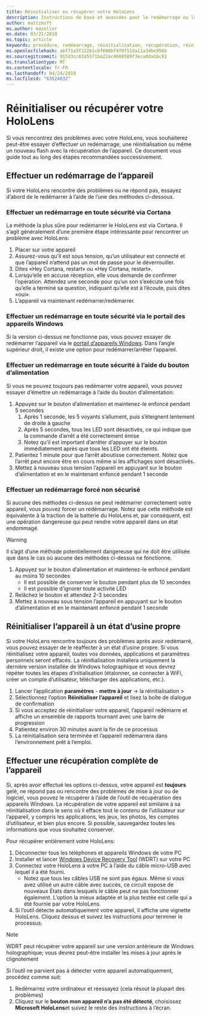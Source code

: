```yaml
---
title: Réinitialiser ou récupérer votre HoloLens
description: Instructions de base et avancées pour le redémarrage ou la réinitialisation de votre HoloLens.
author: mattzmsft
ms.author: mazeller
ms.date: 03/21/2018
ms.topic: article
keywords: procédure, redémarrage, réinitialisation, récupération, réinitialisation matérielle, réinitialisation à chaud, cycle d’alimentation, HoloLens, arrêt
ms.openlocfilehash: abf71a5f122b1c6f800bf970f51da11a34be956b
ms.sourcegitcommit: 915d3cc63a5571ba22ac4608589f3eca8da1bc81
ms.translationtype: MT
ms.contentlocale: fr-FR
ms.lasthandoff: 04/24/2019
ms.locfileid: "63524032"
---
```

# <a name="reset-or-recover-your-hololens"></a>Réinitialiser ou récupérer votre HoloLens

Si vous rencontrez des problèmes avec votre HoloLens, vous souhaiterez peut-être essayer d’effectuer un redémarrage, une réinitialisation ou même un nouveau flash avec la récupération de l’appareil. Ce document vous guide tout au long des étapes recommandées successivement.

## <a name="perform-a-device-reboot"></a>Effectuer un redémarrage de l’appareil

Si votre HoloLens rencontre des problèmes ou ne répond pas, essayez d’abord de le redémarrer à l’aide de l’une des méthodes ci-dessous.

### <a name="perform-a-safe-reboot-via-cortana"></a>Effectuer un redémarrage en toute sécurité via Cortana

La méthode la plus sûre pour redémarrer le HoloLens est via Cortana. Il s’agit généralement d’une première étape intéressante pour rencontrer un problème avec HoloLens:
1. Placer sur votre appareil
2. Assurez-vous qu’il est sous tension, qu’un utilisateur est connecté et que l’appareil n’attend pas un mot de passe pour le déverrouiller.
3. Dites «Hey Cortana, restart» ou «Hey Cortana, restart».
4. Lorsqu’elle en accuse réception, elle vous demande de confirmer l’opération. Attendez une seconde pour qu’un son s’exécute une fois qu’elle a terminé sa question, indiquant qu’elle est à l’écoute, puis dites «oui».
5. L’appareil va maintenant redémarrer/redémarrer.

### <a name="perform-a-safe-reboot-via-windows-device-portal"></a>Effectuer un redémarrage en toute sécurité via le portail des appareils Windows

Si la version ci-dessus ne fonctionne pas, vous pouvez essayer de redémarrer l’appareil via le [portail d’appareils Windows](using-the-windows-device-portal.md). Dans l’angle supérieur droit, il existe une option pour redémarrer/arrêter l’appareil.

### <a name="perform-a-safe-reboot-via-the-power-button"></a>Effectuer un redémarrage en toute sécurité à l’aide du bouton d’alimentation

Si vous ne pouvez toujours pas redémarrer votre appareil, vous pouvez essayer d’émettre un redémarrage à l’aide du bouton d’alimentation:
1. Appuyez sur le bouton d’alimentation et maintenez-le enfoncé pendant 5 secondes
   1. Après 1 seconde, les 5 voyants s’allument, puis s’éteignent lentement de droite à gauche
   2. Après 5 secondes, tous les LED sont désactivés, ce qui indique que la commande d’arrêt a été correctement émise
   3. Notez qu’il est important d’arrêter d’appuyer sur le bouton immédiatement après que tous les LED ont été éteints.
2. Patientez 1 minute pour que l’arrêt aboutisse correctement. Notez que l’arrêt peut encore être en cours même si les affichages sont désactivés.
3. Mettez à nouveau sous tension l’appareil en appuyant sur le bouton d’alimentation et en le maintenant enfoncé pendant 1 seconde

### <a name="perform-an-unsafe-forced-reboot"></a>Effectuer un redémarrage forcé non sécurisé

Si aucune des méthodes ci-dessus ne peut redémarrer correctement votre appareil, vous pouvez forcer un redémarrage. Notez que cette méthode est équivalente à la traction de la batterie du HoloLens et, par conséquent, est une opération dangereuse qui peut rendre votre appareil dans un état endommagé. 

>[!WARNING]
>Il s’agit d’une méthode potentiellement dangereuse qui ne doit être utilisée que dans le cas où aucune des méthodes ci-dessus ne fonctionne.

1. Appuyez sur le bouton d’alimentation et maintenez-le enfoncé pendant au moins 10 secondes
   * Il est possible de conserver le bouton pendant plus de 10 secondes
   * Il est possible d’ignorer toute activité LED
2. Relâchez le bouton et attendez 2-3 secondes
3. Mettez à nouveau sous tension l’appareil en appuyant sur le bouton d’alimentation et en le maintenant enfoncé pendant 1 seconde

## <a name="reset-the-device-to-a-factory-clean-state"></a>Réinitialiser l’appareil à un état d’usine propre

Si votre HoloLens rencontre toujours des problèmes après avoir redémarré, vous pouvez essayer de le réaffecter à un état d’usine propre. Si vous réinitialisez votre appareil, toutes vos données, applications et paramètres personnels seront effacés. La réinitialisation installera uniquement la dernière version installée de Windows holographique et vous devrez répéter toutes les étapes d’initialisation (étalonner, se connecter à WiFi, créer un compte d’utilisateur, télécharger des applications, etc.).
1. Lancer l’application **paramètres** - **mettre à jour** -> la réinitialisation >
2. Sélectionnez l’option **Réinitialiser l’appareil** et lisez la boîte de dialogue de confirmation
3. Si vous acceptez de réinitialiser votre appareil, l’appareil redémarre et affiche un ensemble de rapports tournant avec une barre de progression
4. Patientez environ 30 minutes avant la fin de ce processus
5. La réinitialisation sera terminée et l’appareil redémarrera dans l’environnement prêt à l’emploi.

## <a name="perform-a-full-device-recovery"></a>Effectuer une récupération complète de l’appareil

Si, après avoir effectué les options ci-dessus, votre appareil est **toujours** gelé, ne répond pas ou rencontre des problèmes de mise à jour ou de logiciel, vous pouvez le récupérer à l’aide de l’outil de récupération des appareils Windows. La récupération de votre appareil est similaire à sa réinitialisation dans le sens où il efface tout le contenu de l’utilisateur sur l’appareil, y compris les applications, les jeux, les photos, les comptes d’utilisateur, et bien plus encore. Si possible, sauvegardez toutes les informations que vous souhaitez conserver.

Pour récupérer entièrement votre HoloLens:
1. Déconnecter tous les téléphones et appareils Windows de votre PC
2. Installer et lancer [Windows Device Recovery Tool](https://support.microsoft.com/help/12379/windows-10-mobile-device-recovery-tool-faq) (WDRT) sur votre PC
3. Connectez votre HoloLens à votre PC à l’aide du câble micro-USB avec lequel il a été fourni.
   * Notez que tous les câbles USB ne sont pas égaux. Même si vous avez utilisé un autre câble avec succès, ce circuit expose de nouveaux États dans lesquels le câble peut ne pas fonctionner également. L’option la mieux adaptée et la plus testée est celle qui a été fournie par votre HoloLens.
4. Si l’outil détecte automatiquement votre appareil, il affiche une vignette HoloLens. Cliquez dessus et suivez les instructions pour terminer le processus.

>[!NOTE]
>WDRT peut récupérer votre appareil sur une version antérieure de Windows holographique; vous devrez peut-être installer les mises à jour après le clignotement

Si l’outil ne parvient pas à détecter votre appareil automatiquement, procédez comme suit:
1. Redémarrez votre ordinateur et réessayez (cela résout la plupart des problèmes)
2. Cliquez sur le **bouton mon appareil n’a pas été détecté**, choisissez **Microsoft HoloLens**et suivez le reste des instructions à l’écran.
